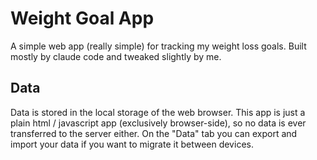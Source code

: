 # Weight Goal App
A simple web app (really simple) for tracking my weight loss goals. Built mostly by claude code and tweaked slightly by me.

## Data
Data is stored in the local storage of the web browser. This app is just a plain html / javascript app (exclusively browser-side), so no
data is ever transferred to the server either. On the "Data" tab you can export and import your data if you want to migrate it between devices.

